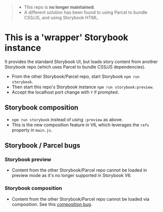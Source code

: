 > - This repo is **no longer maintained**.
> - A different solution has been found to using Parcel to bundle CSS/JS, and using Storybook HTML.

# This is a 'wrapper' Storybook instance

It provides the standard Storybook UI, but loads story content from another Storybook repo (which uses Parcel to bundle CSS/JS dependencies).

- From the other Storybook/Parcel repo, start Storybook `npm run storybook`.
- Then start this repo's Storybook instance `npm run storybook:preview`.
- Accept the localhost port change with `Y` if prompted.

## Storybook composition

- `npm run storybook` instead of using `:preview` as above.
- This is the new composition feature in V6, which leverages the `refs` property in `main.js`.


## Storybook / Parcel bugs

### Storybook preview

- Content from the other Storybook/Parcel repo cannot  be loaded in preview mode as it's no longer supported in Storybook V6.

### Storybook composition

- Content from the other Storybook/Parcel repo cannot be loaded via composition. See this [composition bug](https://github.com/storybookjs/storybook/issues/12139).
